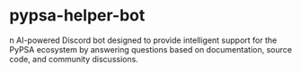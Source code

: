 # pypsa-helper-bot
n AI-powered Discord bot designed to provide intelligent support for the PyPSA ecosystem by answering questions based on documentation, source code, and community discussions.
